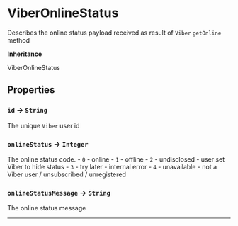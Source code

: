 # ViberOnlineStatus

Describes the online status payload received as result of `Viber` `getOnline` method

**Inheritance**

ViberOnlineStatus

## Properties

### `id` → `String`

The unique `Viber` user id

### `onlineStatus` → `Integer`

The online status code. - `0` - online - `1` - offline - `2` - undisclosed - user set Viber to hide status - `3` - try later - internal error - `4` - unavailable - not a Viber user / unsubscribed / unregistered

### `onlineStatusMessage` → `String`

The online status message

---
